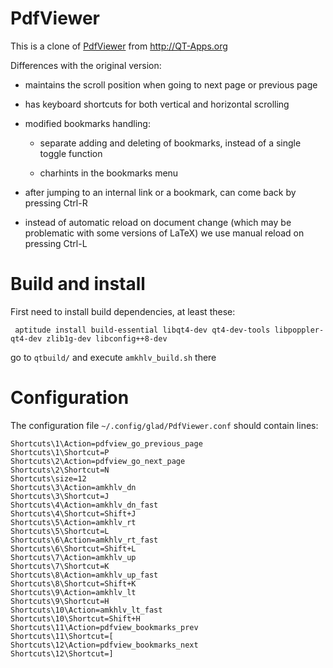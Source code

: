 PdfViewer
=========

This is a clone of [PdfViewer](http://qt-apps.org/content/show.php?content=149637) from http://QT-Apps.org

Differences with the original version:

* maintains the scroll position when going to next page or previous page

* has keyboard shortcuts for both vertical and horizontal scrolling

* modified bookmarks handling:

    - separate adding and deleting of bookmarks, instead of a single toggle function

    - charhints in the bookmarks menu

* after jumping to an internal link or a bookmark, can come back by pressing Ctrl-R

* instead of automatic reload on document change (which may be problematic with some
versions of LaTeX) we use manual reload on pressing Ctrl-L


Build and install
=================

First need to install build dependencies, at least these:

     aptitude install build-essential libqt4-dev qt4-dev-tools libpoppler-qt4-dev zlib1g-dev libconfig++8-dev

go to `qtbuild/` and execute  `amkhlv_build.sh` there


Configuration
=============

The configuration file `~/.config/glad/PdfViewer.conf` should contain lines:

    Shortcuts\1\Action=pdfview_go_previous_page
    Shortcuts\1\Shortcut=P
    Shortcuts\2\Action=pdfview_go_next_page
    Shortcuts\2\Shortcut=N
    Shortcuts\size=12
    Shortcuts\3\Action=amkhlv_dn
    Shortcuts\3\Shortcut=J
    Shortcuts\4\Action=amkhlv_dn_fast
    Shortcuts\4\Shortcut=Shift+J
    Shortcuts\5\Action=amkhlv_rt
    Shortcuts\5\Shortcut=L
    Shortcuts\6\Action=amkhlv_rt_fast
    Shortcuts\6\Shortcut=Shift+L
    Shortcuts\7\Action=amkhlv_up
    Shortcuts\7\Shortcut=K
    Shortcuts\8\Action=amkhlv_up_fast
    Shortcuts\8\Shortcut=Shift+K
    Shortcuts\9\Action=amkhlv_lt
    Shortcuts\9\Shortcut=H
    Shortcuts\10\Action=amkhlv_lt_fast
    Shortcuts\10\Shortcut=Shift+H
    Shortcuts\11\Action=pdfview_bookmarks_prev
    Shortcuts\11\Shortcut=[
    Shortcuts\12\Action=pdfview_bookmarks_next
    Shortcuts\12\Shortcut=]
